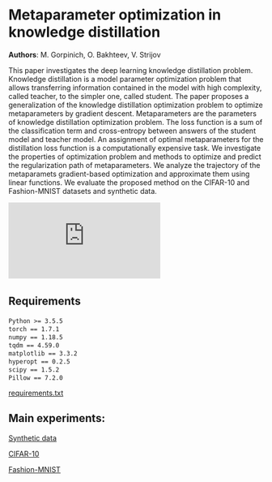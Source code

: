 # Metaparameter optimization in knowledge distillation

**Authors**: M. Gorpinich, O. Bakhteev, V. Strijov

This paper investigates the deep learning knowledge distillation problem. Knowledge distillation is a model parameter optimization problem that allows transferring information contained in the model with high complexity, called teacher, to the simpler one, called student. The paper proposes a generalization of the knowledge distillation optimization problem to optimize metaparameters by gradient descent. Metaparameters are the parameters of knowledge distillation optimization problem. The loss function is a sum of the classification term and cross-entropy between answers of the student model and teacher model. An assignment of optimal metaparameters for the distillation loss function is a computationally expensive task. We investigate the properties of optimization problem and methods to optimize and predict the regularization path of metaparameters. We analyze the trajectory of the metaparamets gradient-based optimization and approximate them using linear functions.  We evaluate the proposed method on the CIFAR-10 and Fashion-MNIST datasets and synthetic data.

![trajectory optimization](https://github.com/Intelligent-Systems-Phystech/MetaOptDistillation/blob/main/figs/trajectory_eng_.pdf?raw=true)

## Requirements

```
Python >= 3.5.5
torch == 1.7.1
numpy == 1.18.5
tqdm == 4.59.0
matplotlib == 3.3.2
hyperopt == 0.2.5
scipy == 1.5.2
Pillow == 7.2.0
```

[requirements.txt](https://github.com/Intelligent-Systems-Phystech/2021-Project-84/blob/main/requirements.txt)

## Main experiments:

[Synthetic data](https://github.com/Intelligent-Systems-Phystech/2021-Project-84/blob/main/notebooks/synthetic_data_experiment.ipynb)

[CIFAR-10](https://github.com/Intelligent-Systems-Phystech/2021-Project-84/blob/main/notebooks/full_cifar_data_experiment.ipynb)

[Fashion-MNIST](https://github.com/Intelligent-Systems-Phystech/2021-Project-84/blob/main/notebooks/full_fmnist_data_experiment.ipynb)

